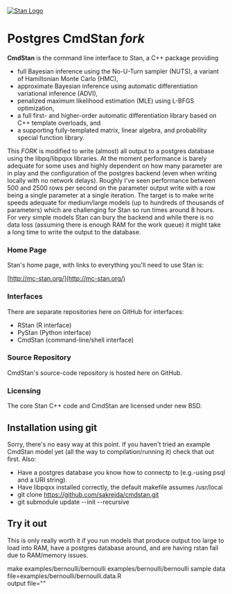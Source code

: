 <a href="http://mc-stan.org"><img src="https://github.com/stan-dev/stan/blob/master/logos/stanlogo-main.png?raw=true" alt="Stan Logo" /></a>

# Postgres CmdStan *fork*

<b>CmdStan</b> is the command line interface to Stan, a C++ package providing

* full Bayesian inference using the No-U-Turn sampler (NUTS), a variant of Hamiltonian Monte Carlo (HMC),
* approximate Bayesian inference using automatic differentiation variational inference (ADVI),
* penalized maximum likelihood estimation (MLE) using L-BFGS optimization,
* a full first- and higher-order automatic differentiation library based on C++ template overloads, and
* a supporting fully-templated matrix, linear algebra, and probability special function library.

This *FORK* is modified to write (almost) all output to a postgres
database using the libpq/libpqxx libraries.  At the moment performance
is barely adequate for some uses and highly dependent on how many
parameter are in play and the configuration of the postgres backend
(even when writing locally with no network delays).  Roughly I've seen
performance between 500 and 2500 rows per second on the parameter output
write with a row being a single parameter at a single iteration.  The
target is to make write speeds adequate for medium/large models (up to
hundreds of thousands of parameters) which are challenging for Stan
so run times around 8 hours.  For very simple models Stan can bury
the backend and while there is no data loss (assuming there is enough
RAM for the work queue) it might take a long time to write the output
to the database.  

### Home Page
Stan's home page, with links to everything you'll need to use Stan is:

[http://mc-stan.org/](http://mc-stan.org/)

### Interfaces
There are separate repositories here on GitHub for interfaces:
* RStan (R interface)
* PyStan (Python interface)
* CmdStan (command-line/shell interface)

### Source Repository
CmdStan's source-code repository is hosted here on GitHub.

### Licensing
The core Stan C++ code and CmdStan are licensed under new BSD.


## Installation using git

Sorry, there's no easy way at this point.  If you haven't tried an
example CmdStan model yet (all the way to compilation/running it) check
that out first.  Also:

- Have a postgres database you know how to connectp to (e.g.-using psql
  and a URI string). 
- Have libpqxx installed correctly, the default makefile assumes
  /usr/local
- git clone https://github.com/sakrejda/cmdstan.git
- git submodule update --init --recursive

## Try it out

This is only really worth it if you run models that produce output too
large to load into RAM, have a postgres database around, and are having
rstan fail due to RAM/memory issues.

make examples/bernoulli/bernoulli
examples/bernoulli/bernoulli sample data file=examples/bernoulli/bernoulli.data.R \
  output file="<URI>"



